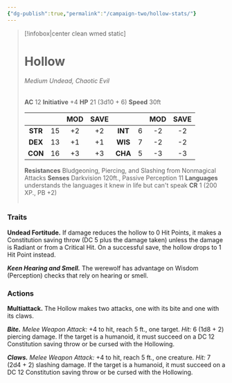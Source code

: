```yaml
---
{"dg-publish":true,"permalink":"/campaign-two/hollow-stats/"}
---
```


> [!infobox|center clean wmed static]
> # Hollow
> *Medium Undead, Chaotic Evil*
> 
> | |
> | - |
> **AC** 12 **Initiative** +4
> **HP** 21 (3d10 + 6)
> **Speed** 30ft
> 
> | | | MOD | SAVE | | | MOD | SAVE |
> | :-: | :-: | :-: | :-: | :-: | :-: | :-: | :-: |
> | **STR** | 15 | +2 | +2 | **INT** | 6 | -2 | -2 | 
> | **DEX** | 13 | +1 | +1 | **WIS** | 7 | -2 | -2 |
> | **CON** | 16 | +3 | +3 | **CHA** | 5 | -3 | -3 |
> **Resistances** Bludgeoning, Piercing, and Slashing from Nonmagical Attacks
> **Senses** Darkvision 120ft., Passive Perception 11
> **Languages** understands the languages it knew in life but can't speak
> **CR** 1 (200 XP., PB +2)
> 
>| |
>| - |




### Traits
**Undead Fortitude.** If damage reduces the hollow to 0 Hit Points, it makes a Constitution saving throw (DC 5 plus the damage taken) unless the damage is Radiant or from a Critical Hit. On a successful save, the hollow drops to 1 Hit Point instead.

_**Keen Hearing and Smell.**_ The werewolf has advantage on Wisdom (Perception) checks that rely on hearing or smell.

### Actions
**Multiattack.** The Hollow makes two attacks, one with its bite and one with its claws.

_**Bite.** Melee Weapon Attack:_ +4 to hit, reach 5 ft., one target. _Hit:_ 6 (1d8 + 2) piercing damage. If the target is a humanoid, it must succeed on a DC 12 Constitution saving throw or be cursed with the Hollowing.

_**Claws.** Melee Weapon Attack:_ +4 to hit, reach 5 ft., one creature. _Hit:_ 7 (2d4 + 2) slashing damage. If the target is a humanoid, it must succeed on a DC 12 Constitution saving throw or be cursed with the Hollowing.